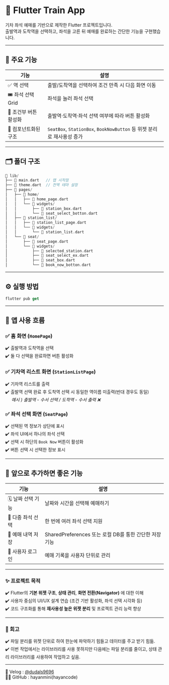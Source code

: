 # 🚄 Flutter Train App

기차 좌석 예매를 기반으로 제작한 Flutter 프로젝트입니다.<br>
출발역과 도착역을 선택하고, 좌석을 고른 뒤 예매를 완료하는 간단한 기능을 구현했습니다.

---

## 🧩 주요 기능

| 기능                  | 설명                                                                  |
| --------------------- | --------------------------------------------------------------------- |
| ✅ 역 선택     | 출발/도착역을 선택하여 조건 만족 시 다음 화면 이동                    |
| 🎟️ 좌석 선택 Grid     | 좌석을 눌러 좌석 선택                                                 |
| 🎯 조건부 버튼 활성화 | 출발역·도착역·좌석 선택 여부에 따라 버튼 활성화                       |
| 🧱 컴포넌트화된 구조  | `SeatBox`, `StationBox`, `BookNowButton` 등 위젯 분리로 재사용성 증가 |

---

## 🗂️ 폴더 구조

```dart
📁 lib/
├── 📑 main.dart   // 앱 시작점
├── 📑 theme.dart  // 전역 테마 설정
├── 📁 pages/
│   ├── 📁 home/
│   │   ├── 📑 home_page.dart
│   │   └── 📁 widgets/
│   │       ├── 📄 station_box.dart
│   │       └── 📄 seat_select_botton.dart
│   ├── 📁 station_list/
│   │   ├── 📑 station_list_page.dart
│   │   └── 📁 widgets/
│   │       └── 📄 station_list.dart
│   └── 📁 seat/
│       ├── 📑 seat_page.dart
│       └── 📁 widgets/
│           ├── 📄 selected_station.dart
│           ├── 📄 seat_select_ex.dart
│           ├── 📄 seat_box.dart
│           └── 📄 book_now_botton.dart
```

---

## ⚙️ 실행 방법

```dart
flutter pub get
```

---

## 💫 앱 사용 흐름

### ✅ **홈 화면 (`HomePage`)**

✔️ 출발역과 도착역을 선택
<br>
✔️ 둘 다 선택을 완료하면 버튼 활성화

### ✅ **기차역 리스트 화면 (`StationListPage`)**

✔️ 기차역 리스트를 출력
<br>
✔️ 출발역 선택 완료 후 도착역 선택 시 동일한 역이름 미출력(반대 경우도 동일)<br>
&nbsp;&nbsp;&nbsp;&nbsp; *예시 ) 출발역 - 수서 선택 / 도착역 - 수서 출력 ❌*

### ✅ **좌석 선택 화면 (`SeatPage`)**

✔️ 선택된 역 정보가 상단에 표시
<br>
✔️ 좌석 UI에서 하나의 좌석 선택
<br>
✔️ 선택 시 하단의 `Book Now` 버튼이 활성화
<br>
✔️ 버튼 선택 시 선택한 정보 표시

---

## 🔮 앞으로 추가하면 좋은 기능

| 기능              | 설명                                                   |
| ----------------- | ------------------------------------------------------ |
| 🗓️ 날짜 선택 기능 | 날짜와 시간을 선택해 예매하기                          |
| 🔄 다중 좌석 선택 | 한 번에 여러 좌석 선택 지원                            |
| 🧾 예매 내역 저장 | SharedPreferences 또는 로컬 DB를 통한 간단한 저장 기능 |
| 🧑 사용자 로그인  | 예매 기록을 사용자 단위로 관리                         |

---

### ✨ 프로젝트 목적

✔️ Flutter의 **기본 위젯 구조**, **상태 관리**, **화면 전환(Navigator)** 에 대한 이해
<br>
✔️ 사용자 중심의 UI/UX 설계 연습 (조건 기반 활성화, 좌석 선택 시각화 등)
<br>
✔️ 코드 구조화를 통해 **재사용성 높은 위젯 분리** 및 프로젝트 관리 능력 향상

---

### 📝 회고

✔️ 파일 분리를 위젯 단위로 하여 한눈에 파악하기 힘들고 데이터를 주고 받기 힘듦.
<br>
✔️ 이번 작업에서는 라이브러리를 사용 못하지만 다음에는 파일 분리를 줄이고, 상태 관리 라이브러리를 사용하여 작업하고 싶음.
<br>

---

🌸 Velog : [@dudals9696](https://velog.io/@dudals9696/posts) <br>
👩‍💻 GitHub : hayanmini(hayancode)
